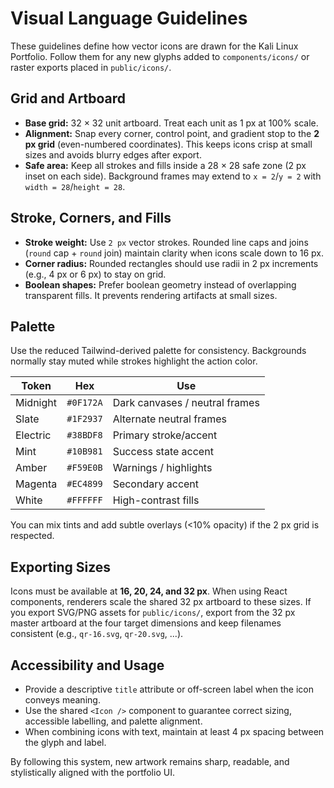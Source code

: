 # Visual Language Guidelines

These guidelines define how vector icons are drawn for the Kali Linux Portfolio. Follow them for any new glyphs added to `components/icons/` or raster exports placed in `public/icons/`.

## Grid and Artboard

- **Base grid:** 32 × 32 unit artboard. Treat each unit as 1 px at 100% scale.
- **Alignment:** Snap every corner, control point, and gradient stop to the **2 px grid** (even-numbered coordinates). This keeps icons crisp at small sizes and avoids blurry edges after export.
- **Safe area:** Keep all strokes and fills inside a 28 × 28 safe zone (2 px inset on each side). Background frames may extend to `x = 2`/`y = 2` with `width = 28`/`height = 28`.

## Stroke, Corners, and Fills

- **Stroke weight:** Use `2 px` vector strokes. Rounded line caps and joins (`round` cap + `round` join) maintain clarity when icons scale down to 16 px.
- **Corner radius:** Rounded rectangles should use radii in 2 px increments (e.g., 4 px or 6 px) to stay on grid.
- **Boolean shapes:** Prefer boolean geometry instead of overlapping transparent fills. It prevents rendering artifacts at small sizes.

## Palette

Use the reduced Tailwind-derived palette for consistency. Backgrounds normally stay muted while strokes highlight the action color.

| Token | Hex | Use |
| --- | --- | --- |
| Midnight | `#0F172A` | Dark canvases / neutral frames |
| Slate | `#1F2937` | Alternate neutral frames |
| Electric | `#38BDF8` | Primary stroke/accent |
| Mint | `#10B981` | Success state accent |
| Amber | `#F59E0B` | Warnings / highlights |
| Magenta | `#EC4899` | Secondary accent |
| White | `#FFFFFF` | High-contrast fills |

You can mix tints and add subtle overlays (<10% opacity) if the 2 px grid is respected.

## Exporting Sizes

Icons must be available at **16, 20, 24, and 32 px**. When using React components, renderers scale the shared 32 px artboard to these sizes. If you export SVG/PNG assets for `public/icons/`, export from the 32 px master artboard at the four target dimensions and keep filenames consistent (e.g., `qr-16.svg`, `qr-20.svg`, ...).

## Accessibility and Usage

- Provide a descriptive `title` attribute or off-screen label when the icon conveys meaning.
- Use the shared `<Icon />` component to guarantee correct sizing, accessible labelling, and palette alignment.
- When combining icons with text, maintain at least 4 px spacing between the glyph and label.

By following this system, new artwork remains sharp, readable, and stylistically aligned with the portfolio UI.
